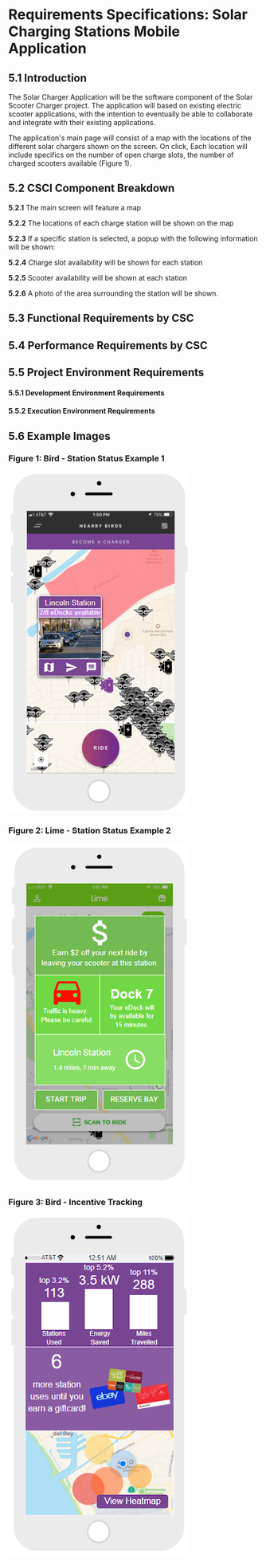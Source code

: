 # Requirements Specifications: Solar Charging Stations Mobile Application

## 5.1  Introduction
The Solar Charger Application will be the software component of the Solar Scooter Charger project. The application will based on existing electric scooter applications, with the intention to eventually be able to collaborate and integrate with their existing applications.

The application's main page will consist of a map with the locations of the different solar chargers shown on the screen. On click, Each location will include specifics on the number of open charge slots, the number of charged scooters available (Figure 1).

## 5.2  CSCI Component Breakdown

**5.2.1** The main screen will feature a map

**5.2.2** The locations of each charge station will be shown on the map

**5.2.3** If a specific station is selected, a popup with the following information will be shown:

**5.2.4** Charge slot availability will be shown for each station

**5.2.5** Scooter availability will be shown at each station

**5.2.6** A photo of the area surrounding the station will be shown.

## 5.3  Functional Requirements by CSC

## 5.4  Performance Requirements by CSC

## 5.5  Project Environment Requirements

#### 5.5.1   Development Environment Requirements

#### 5.5.2   Execution Environment Requirements

## 5.6 Example Images
### Figure 1: Bird - Station Status Example 1
<img src="./images/Bird_station_status_mockup.png" width="364" height="684">

### Figure 2: Lime - Station Status Example 2
<img src="./images/Lime_station_status_mockup.png" width="364" height="684">

### Figure 3: Bird - Incentive Tracking
<img src="./images/Bird_incentive_tracking_mockup.png" width="364" height="684">
